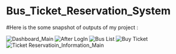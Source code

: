 ﻿# Bus_Ticket_Reservation_System
#Here is the some snapshot of outputs of my project :

![Dashboard_Main](https://github.com/AvisheikhKundu/Bus_Ticket_Reservation_System/assets/99108598/0036b2de-04fb-45a7-b4b8-3f9cbdb11f50)
![After LogIn](https://github.com/AvisheikhKundu/Bus_Ticket_Reservation_System/assets/99108598/41ee347a-cc55-4bcc-81d8-2f78c52bac90)
![Bus List](https://github.com/AvisheikhKundu/Bus_Ticket_Reservation_System/assets/99108598/22c389d6-0ae4-4877-a0df-89e0f8881336)
![Buy Ticket](https://github.com/AvisheikhKundu/Bus_Ticket_Reservation_System/assets/99108598/fd5b1d9c-6f57-4c80-8086-e83ee3a59d9e)
![Ticket   Reservatioin_Information_Main](https://github.com/AvisheikhKundu/Bus_Ticket_Reservation_System/assets/99108598/97455762-5e9b-4f83-be67-23adcc62a3d8)
